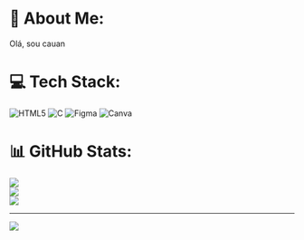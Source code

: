 # 💫 About Me:
Olá, sou cauan


# 💻 Tech Stack:
![HTML5](https://img.shields.io/badge/html5-%23E34F26.svg?style=for-the-badge&logo=html5&logoColor=white) ![C](https://img.shields.io/badge/c-%2300599C.svg?style=for-the-badge&logo=c&logoColor=white) ![Figma](https://img.shields.io/badge/figma-%23F24E1E.svg?style=for-the-badge&logo=figma&logoColor=white) ![Canva](https://img.shields.io/badge/Canva-%2300C4CC.svg?style=for-the-badge&logo=Canva&logoColor=white)
# 📊 GitHub Stats:
![](https://github-readme-stats.vercel.app/api?username=cauanwarlly&theme=dark&hide_border=false&include_all_commits=false&count_private=false)<br/>
![](https://github-readme-streak-stats.herokuapp.com/?user=cauanwarlly&theme=dark&hide_border=false)<br/>
![](https://github-readme-stats.vercel.app/api/top-langs/?username=cauanwarlly&theme=dark&hide_border=false&include_all_commits=false&count_private=false&layout=compact)

---
[![](https://visitcount.itsvg.in/api?id=cauanwarlly&icon=0&color=0)](https://visitcount.itsvg.in)

<!-- Proudly created with GPRM ( https://gprm.itsvg.in ) -->

